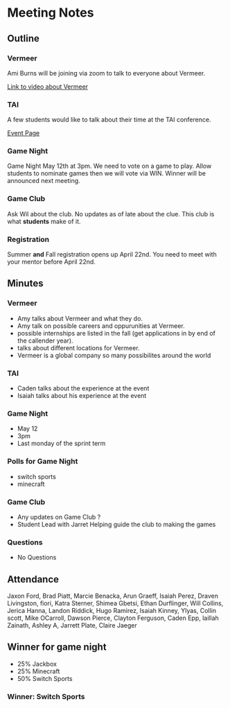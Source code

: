 # Meeting Notes

## Outline

### Vermeer 

Ami Burns will be joining via zoom to talk to everyone about Vermeer. 

[Link to video about Vermeer](https://youtu.be/D-6jKcO-Bcw?si=SSBZ6mPsJQFcbeZw)

### TAI

A few students would like to talk about their time at the TAI conference. 

[Event Page](https://www.technologyiowa.org/iowa-technology-summit-2025/)

### Game Night

Game Night May 12th at 3pm. We need to vote on a game to play. 
Allow students to nominate games then we will vote via WIN. 
Winner will be announced next meeting. 

### Game Club

Ask Wil about the club.
No updates as of late about the clue. 
This club is what **students** make of it. 

### Registration 

Summer **and** Fall registration opens up April 22nd.
You need to meet with your mentor before April 22nd. 



## Minutes

### Vermeer
- Amy talks about Vermeer and what they do.
- Amy talk on possible careers and oppurunities at Vermeer.
- possible internships are listed in the fall (get applications in by end of the callender year).
- talks about different locations for Vermeer.
- Vermeer is a global company so many possibilites around the world

### TAI
- Caden talks about the experience at the event
- Isaiah talks about his experience at the event

### Game Night
- May 12
- 3pm
- Last monday of the sprint term

### Polls for Game Night
- switch sports
- minecraft

### Game Club
- Any updates on Game Club ?
- Student Lead with Jarret Helping guide the club to making the games

### Questions
- No Questions


## Attendance
Jaxon Ford, 
Brad Piatt,
Marcie Benacka,
Arun Graeff,
Isaiah Perez,
Draven Livingston,
fiori,
Katra Sterner,
Shimea Gbetsi,
Ethan Durflinger,
Will Collins,
Jerica Hanna,
Landon Riddick,
Hugo Ramirez,
Isaiah Kinney,
Ylyas,
Collin scott,
Mike OCarroll,
Dawson Pierce,
Clayton Ferguson,
Caden Epp,
laillah Zainath,
Ashley A,
Jarrett Plate,
Claire Jaeger

## Winner for game night
- 25% Jackbox
- 25% Minecraft
- 50% Switch Sports

### Winner: Switch Sports

